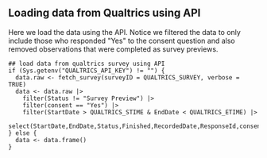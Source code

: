 ## Loading data from Qualtrics using API

Here we load the data using the API. Notice we filtered the data to only include those who responded "Yes" to the consent question and also removed observations that were completed as survey previews. 

```{.R}
## load data from qualtrics survey using API
if (Sys.getenv("QUALTRICS_API_KEY") != "") {
  data.raw <- fetch_survey(surveyID = QUALTRICS_SURVEY, verbose = TRUE) 
  data <- data.raw |>
    filter(Status != "Survey Preview") |>
    filter(consent == "Yes") |>
    filter(StartDate > QUALTRICS_STIME & EndDate < QUALTRICS_ETIME) |>
    select(StartDate,EndDate,Status,Finished,RecordedDate,ResponseId,consent,age_1,gender,education,num_tabs_1,name_confidential,number_confidential)
} else {
  data <- data.frame()
}
```